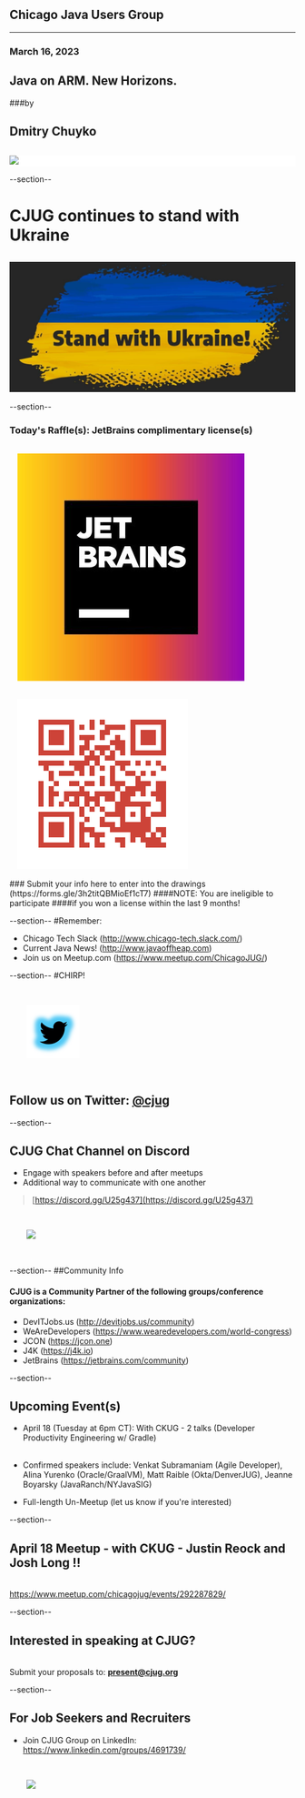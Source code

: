 ## Chicago Java Users Group
---

### March 16, 2023 
## Java on ARM. New Horizons.
###by 
## Dmitry Chuyko
<div style="background-color: white; margin-top: 30px;">
	<img src="images/cjug.gif" style="border: none; box-shadow: none;"/>
</div>

--section--
# CJUG continues to stand with Ukraine
<div style="background-color: white; margin-top: 30px;">
	<img src="images/WeStandWithUkraine.jpeg" style="border: none; box-shadow: none;"/>
</div>

--section--
### Today's Raffle(s): JetBrains complimentary license(s)
<img src="images/JetBrains-2022-twitter.jpg" style="border:none; box-shadow:none; margin: 14px; background:white;"/>
<img src="images/CJUG-JB-raffle-QR.png" style="border:none; box-shadow:none; margin: 14px; background:white;"/>
<br/>
### Submit your info here to enter into the drawings (https://forms.gle/3h2titQBMioEf1cT7)
####NOTE: You are ineligible to participate
####if you won a license within the last 9 months!



--section--
#Remember:
 * Chicago Tech Slack (http://www.chicago-tech.slack.com/)
 * Current Java News! (http://www.javaoffheap.com)
 * Join us on Meetup.com (https://www.meetup.com/ChicagoJUG/)

--section--
#CHIRP!
<br/>

<img src="images/twitterBird.png" style="border:none; box-shadow:none; margin: 30px; background:white;"/>

## Follow us on Twitter: <u>[@cjug](https://twitter.com/cjug)</u>

--section--
## CJUG Chat Channel on Discord 
* Engage with speakers before and after meetups
* Additional way to communicate with one another

>[https://discord.gg/U25g437](https://discord.gg/U25g437)

<img src="images/cjug-discord-qrcode.png" style="border:none; box-shadow:none; margin: 30px; background:white;"/>

--section--
##Community Info
<br/>
#### CJUG is a Community Partner of the following groups/conference organizations:

* DevITJobs.us (http://devitjobs.us/community)
* WeAreDevelopers (https://www.wearedevelopers.com/world-congress)
* JCON (https://jcon.one)
* J4K (https://j4k.io)
* JetBrains (https://jetbrains.com/community)

--section--
## Upcoming Event(s)
* April 18 (Tuesday at 6pm CT): With CKUG - 2 talks (Developer Productivity Engineering w/ Gradle)
<br/><br/>

* Confirmed speakers include: Venkat Subramaniam (Agile Developer), Alina Yurenko (Oracle/GraalVM), Matt Raible (Okta/DenverJUG), Jeanne Boyarsky (JavaRanch/NYJavaSIG)
* Full-length Un-Meetup (let us know if you're interested)

--section--
## April 18 Meetup - with CKUG - Justin Reock and Josh Long !!
<br/>https://www.meetup.com/chicagojug/events/292287829/<br/>

--section--
## Interested in speaking at CJUG? 
<br/>Submit your proposals to: **present@cjug.org**<br/>

--section--

## For Job Seekers and Recruiters

* Join CJUG Group on LinkedIn:<br/>
 https://www.linkedin.com/groups/4691739/

<img src="images/cjug-linkedinGroup-qrcode.png" style="border:none; box-shadow:none; margin: 30px; background:white;"/>


